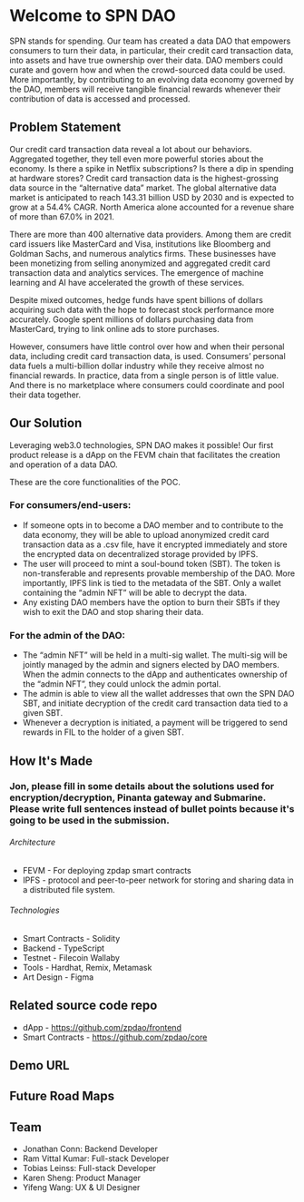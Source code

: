 # Welcome to SPN DAO

SPN stands for spending. Our team has created a data DAO that empowers consumers to turn their data, in particular, their credit card transaction data, into assets and have true ownership over their data. DAO members could curate and govern how and when the crowd-sourced data could be used. More importantly, by contributing to an evolving data economy governed by the DAO, members will receive tangible financial rewards whenever their contribution of data is accessed and processed. 


## Problem Statement

Our credit card transaction data reveal a lot about our behaviors. Aggregated together, they tell even more powerful stories about the economy. Is there a spike in Netflix subscriptions? Is there a dip in spending at hardware stores? Credit card transaction data is the highest-grossing data source in the “alternative data” market. The global alternative data market is anticipated to reach 143.31 billion USD by 2030 and is expected to grow at a 54.4% CAGR. North America alone accounted for a revenue share of more than 67.0% in 2021. 

There are more than 400 alternative data providers. Among them are credit card issuers like MasterCard and Visa, institutions like Bloomberg and Goldman Sachs, and numerous analytics firms. These businesses have been monetizing from selling anonymized and aggregated credit card transaction data and analytics services. The emergence of machine learning and AI have accelerated the growth of these services.

Despite mixed outcomes, hedge funds have spent billions of dollars acquiring such data with the hope to forecast stock performance more accurately. Google spent millions of dollars purchasing data from MasterCard, trying to link online ads to store purchases. 

However, consumers have little control over how and when their personal data, including credit card transaction data, is used. Consumers’ personal data fuels a multi-billion dollar industry while they receive almost no financial rewards. In practice, data from a single person is of little value. And there is no marketplace where consumers could coordinate and pool their data together. 


## Our Solution

Leveraging web3.0 technologies, SPN DAO makes it possible! Our first product release is a dApp on the FEVM chain that facilitates the creation and operation of a data DAO. 

These are the core functionalities of the POC. 

### For consumers/end-users: 

- If someone opts in to become a DAO member and to contribute to the data economy, they will be able to upload anonymized credit card transaction data as a .csv file, have it encrypted immediately and store the encrypted data on decentralized storage provided by IPFS. 
- The user will proceed to mint a soul-bound token (SBT). The token is non-transferable and represents provable membership of the DAO. More importantly, IPFS link is tied to the metadata of the SBT. Only a wallet containing the “admin NFT” will be able to decrypt the data. 
- Any existing DAO members have the option to burn their SBTs if they wish to exit the DAO and stop sharing their data. 

### For the admin of the DAO:

- The “admin NFT” will be held in a multi-sig wallet. The multi-sig will be jointly managed by the admin and signers elected by DAO members. 
When the admin connects to the dApp and authenticates ownership of the “admin NFT”, they could unlock the admin portal. 
- The admin is able to view all the wallet addresses that own the SPN DAO SBT, and initiate decryption of the credit card transaction data tied to a given SBT. 
- Whenever a decryption is initiated, a payment will be triggered to send rewards in FIL to the holder of a given SBT. 


## How It's Made

### Jon, please fill in some details about the solutions used for encryption/decryption, Pinanta gateway and Submarine. Please write full sentences instead of bullet points because it's going to be used in the submission.

###### Architecture

- FEVM - For deploying zpdap smart contracts
- IPFS - protocol and peer-to-peer network for storing and sharing data in a distributed file system.

###### Technologies

- Smart Contracts - Solidity
- Backend - TypeScript
- Testnet - Filecoin Wallaby
- Tools - Hardhat, Remix, Metamask
- Art Design - Figma

## Related source code repo

* dApp - https://github.com/zpdao/frontend
* Smart Contracts - https://github.com/zpdao/core

## Demo URL


##  Future Road Maps

## Team

* Jonathan Conn: Backend Developer
* Ram Vittal Kumar: Full-stack Developer
* Tobias Leinss: Full-stack Developer
* Karen Sheng: Product Manager
* Yifeng Wang: UX & UI Designer
